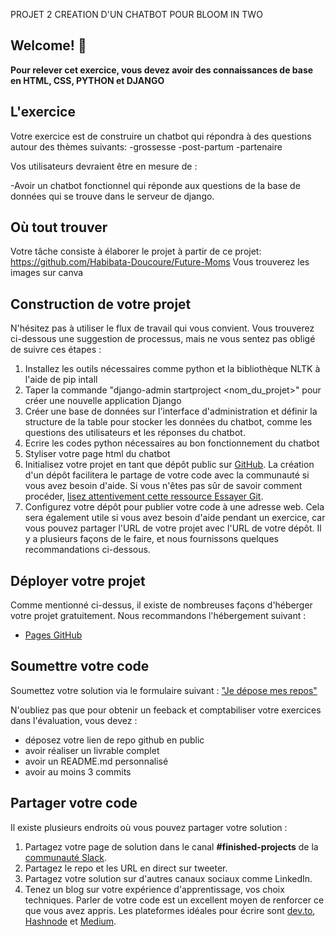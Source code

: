 PROJET 2 CREATION D'UN CHATBOT POUR BLOOM IN TWO

## Welcome! 👋

**Pour relever cet exercice, vous devez avoir des connaissances de base en HTML, CSS, PYTHON et DJANGO**

## L'exercice

Votre exercice est de construire un chatbot qui répondra à des questions autour des thèmes suivants:
-grossesse
-post-partum
-partenaire

Vos utilisateurs devraient être en mesure de :

-Avoir un chatbot fonctionnel qui réponde aux questions de la base de données qui se trouve dans le serveur de django.

## Où tout trouver

Votre tâche consiste à élaborer le projet à partir de ce projet: https://github.com/Habibata-Doucoure/Future-Moms
Vous trouverez les images sur canva 

## Construction de votre projet

N'hésitez pas à utiliser le flux de travail qui vous convient. Vous trouverez ci-dessous une suggestion de processus, mais ne vous sentez pas obligé de suivre ces étapes :

1. Installez les outils nécessaires comme python et la bibliothèque NLTK à l'aide de pip intall
2. Taper la commande "django-admin startproject <nom_du_projet>" pour créer une nouvelle application Django 
3. Créer une base de données sur l'interface d'administration et définir la structure de la table pour stocker les données du chatbot, comme les questions des utilisateurs et les réponses du chatbot.
4. Ecrire les codes python nécessaires au bon fonctionnement du chatbot
5. Styliser votre page html du chatbot
6. Initialisez votre projet en tant que dépôt public sur [GitHub](https://github.com/). La création d'un dépôt facilitera le partage de votre code avec la communauté si vous avez besoin d'aide. Si vous n'êtes pas sûr de savoir comment procéder, [lisez attentivement cette ressource Essayer Git](https://try.github.io/). 
7. Configurez votre dépôt pour publier votre code à une adresse web. Cela sera également utile si vous avez besoin d'aide pendant un exercice, car vous pouvez partager l'URL de votre projet avec l'URL de votre dépôt. Il y a plusieurs façons de le faire, et nous fournissons quelques recommandations ci-dessous.

## Déployer votre projet

Comme mentionné ci-dessus, il existe de nombreuses façons d'héberger votre projet gratuitement. Nous recommandons l'hébergement suivant :

- [Pages GitHub](https://pages.github.com/)


## Soumettre votre code

Soumettez votre solution via le formulaire suivant :
["Je dépose mes repos"](https://descodeuses.org/je-depose-mes-repos)

N'oubliez pas que pour obtenir un feeback et comptabiliser votre exercices dans l'évaluation, vous devez :

- déposez votre lien de repo github en public
- avoir réaliser un livrable complet
- avoir un README.md personnalisé
- avoir au moins 3 commits

## Partager votre code

Il existe plusieurs endroits où vous pouvez partager votre solution :

1. Partagez votre page de solution dans le canal **#finished-projects** de la [communauté Slack](https://www.frontendmentor.io/slack).
2. Partagez le repo et les URL en direct sur tweeter.
3. Partagez votre solution sur d'autres canaux sociaux comme LinkedIn.
4. Tenez un blog sur votre expérience d'apprentissage, vos choix techniques. Parler de votre code est un excellent moyen de renforcer ce que vous avez appris. Les plateformes idéales pour écrire sont [dev.to](https://dev.to/), [Hashnode](https://hashnode.com/) et [Medium](https://medium.com/).
